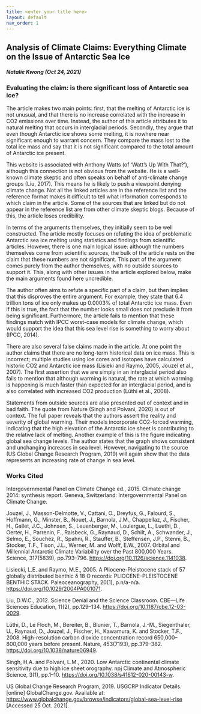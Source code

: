 ```yaml
---
title: <enter your title here>
layout: default
nav_order: 1
---
```


 ## Analysis of Climate Claims: Everything Climate on the Issue of Antarctic Sea Ice
  ##### Natalie Kwong (Oct 24, 2021)

  ### Evaluating the claim: is there significant loss of Antarctic sea ice?
  The article makes two main points: first, that the melting of Antarctic ice is not unusual, and that there is no increase correlated with the increase in CO2 emissions over time. Instead, the author of this article attributes it to natural melting that occurs in interglacial periods. Secondly, they argue that even though Antarctic ice shows some melting, it is nowhere near significant enough to warrant concern. They compare the mass lost to the total ice mass and say that it  is not significant compared to the total amount of Antarctic ice present. 

This website is associated with Anthony Watts (of ‘Watt’s Up With That?’), although this connection is not obvious from the website. He is a well-known climate skeptic and often speaks on behalf of anti-climate change groups (Liu, 2017). This means he is likely to push a viewpoint denying climate change. Not all the linked articles are in the reference list and the reference format makes it difficult to tell what information corresponds to which claim in the article. Some of the sources that are linked but do not appear in the reference list are from other climate skeptic blogs. Because of this, the article loses credibility. 

In terms of the arguments themselves, they initially seem to be well constructed. The article mostly focuses on refuting the idea of problematic Antarctic sea ice melting using statistics and findings from scientific articles. However, there is one main logical issue: although the numbers themselves come from scientific sources, the bulk of the article rests on the claim that these numbers are not significant. This part of the argument comes purely from the author themselves, with no outside sources to support it. This, along with other issues in the article explored below, make the main arguments found here uncredible. 

The author often aims to refute a specific part of a claim, but then implies that this disproves the entire argument. For example, they state that 6.4 trillion tons of ice only makes up 0.0003% of total Antarctic ice mass. Even if this is true, the fact that the number looks small does not preclude it from being significant. Furthermore, the article fails to mention that these findings match with IPCC worst-case models for climate change, which would support the idea that this sea level rise is something to worry about (IPCC, 2014). 

There are also several false claims made in the article. At one point the author claims that there are no long-term historical data on ice mass. This is incorrect; multiple studies using ice cores and isotopes have calculated historic CO2 and Antarctic ice mass (Lisieki and Raymo, 2005, Jouzel et al., 2007). The first assertion that we are simply in an interglacial period also fails to mention that although warming is natural, the rate at which warming is happening is much faster than expected for an interglacial period, and is also correlated with increased CO2 production (Lüthi et al., 2008).  

Statements from outside sources are also presented out of context and in bad faith. The quote from Nature (Singh and Polvani, 2020) is out of context. The full paper reveals that the authors assert the reality and severity of global warming. Their models incorporate CO2-forced warming, indicating that the high elevation of the Antarctic ice sheet is contributing to the relative lack of melting. Another example of this is the figure indicating global sea change levels. The author states that the graph shows consistent and unchanging increases in sea level. However, navigating to the source (US Global Change Research Program, 2019) will again show that the data represents an increasing rate of change in sea level. 

### Works Cited
  
Intergovernmental Panel on Climate Change ed., 2015. Climate change 2014: synthesis report. Geneva, Switzerland: Intergovernmental Panel on Climate Change.
  
Jouzel, J., Masson-Delmotte, V., Cattani, O., Dreyfus, G., Falourd, S., Hoffmann, G., Minster, B., Nouet, J., Barnola, J.M., Chappellaz, J., Fischer, H., Gallet, J.C., Johnsen, S., Leuenberger, M., Loulergue, L., Luethi, D., Oerter, H., Parrenin, F., Raisbeck, G., Raynaud, D., Schilt, A., Schwander, J., Selmo, E., Souchez, R., Spahni, R., Stauffer, B., Steffensen, J.P., Stenni, B., Stocker, T.F., Tison, J.L., Werner, M. and Wolff, E.W., 2007. Orbital and Millennial Antarctic Climate Variability over the Past 800,000 Years. Science, 317(5839), pp.793–796. https://doi.org/10.1126/science.1141038. 
  
Lisiecki, L.E. and Raymo, M.E., 2005. A Pliocene-Pleistocene stack of 57 globally distributed benthic δ 18 O records: PLIOCENE-PLEISTOCENE BENTHIC STACK. Paleoceanography, 20(1), p.n/a-n/a. https://doi.org/10.1029/2004PA001071.
  
Liu, D.W.C., 2012. Science Denial and the Science Classroom. CBE—Life Sciences Education, 11(2), pp.129–134. https://doi.org/10.1187/cbe.12-03-0029.
  
Lüthi, D., Le Floch, M., Bereiter, B., Blunier, T., Barnola, J.-M., Siegenthaler, U., Raynaud, D., Jouzel, J., Fischer, H., Kawamura, K. and Stocker, T.F., 2008. High-resolution carbon dioxide concentration record 650,000–800,000 years before present. Nature, 453(7193), pp.379–382. https://doi.org/10.1038/nature06949.
  
Singh, H.A. and Polvani, L.M., 2020. Low Antarctic continental climate sensitivity due to high ice sheet orography. npj Climate and Atmospheric Science, 3(1), pp.1–10. https://doi.org/10.1038/s41612-020-00143-w.
  
US Global Change Research Program, 2019. USGCRP Indicator Details. [online] GlobalChange.gov. Available at: <https://www.globalchange.gov/browse/indicators/global-sea-level-rise> [Accessed 25 Oct. 2021].
